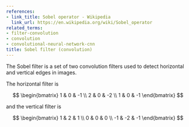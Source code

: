 ```yaml
---
references:
- link_title: Sobel operator - Wikipedia
  link_url: https://en.wikipedia.org/wiki/Sobel_operator
related_terms:
- filter-convolution
- convolution
- convolutional-neural-network-cnn
title: Sobel filter (convolution)
---
```

The Sobel filter is a set of two convolution filters used to detect horizontal
and vertical edges in images.

The horizontal filter is

$$
\begin{bmatrix}
1 & 0 & -1 \\
2 & 0 & -2 \\
1 & 0 & -1
\end{bmatrix}
$$

and the vertical filter is

$$
\begin{bmatrix}
1 & 2 & 1 \\
0 & 0 & 0 \\
-1 & -2 & -1
\end{bmatrix}
$$